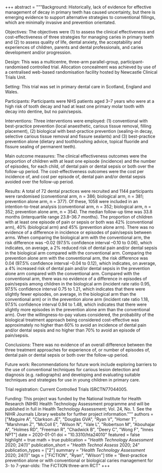 +++
abstract = """Background: Historically, lack of evidence for effective management of decay in primary teeth has caused uncertainty, but there is emerging evidence to support alternative strategies to conventional fillings, which are minimally invasive and prevention orientated.

Objectives: The objectives were (1) to assess the clinical effectiveness and cost-effectiveness of three strategies for managing caries in primary teeth and (2) to assess quality of life, dental anxiety, the acceptability and experiences of children, parents and dental professionals, and caries development and/or progression.

Design: This was a multicentre, three-arm parallel-group, participant-randomised controlled trial. Allocation concealment was achieved by use of a centralised web-based randomisation facility hosted by Newcastle Clinical Trials Unit.

Setting: This trial was set in primary dental care in Scotland, England and Wales.

Participants: Participants were NHS patients aged 3–7 years who were at a high risk of tooth decay and had at least one primary molar tooth with decay into dentine, but no pain/sepsis.

Interventions: Three interventions were employed: (1) conventional with best-practice prevention (local anaesthetic, carious tissue removal, filling placement), (2) biological with best-practice prevention (sealing-in decay, selective carious tissue removal and fissure sealants) and (3) best-practice prevention alone (dietary and toothbrushing advice, topical fluoride and fissure sealing of permanent teeth).

Main outcome measures: The clinical effectiveness outcomes were the proportion of children with at least one episode (incidence) and the number of episodes, for each child, of dental pain or dental sepsis or both over the follow-up period. The cost-effectiveness outcomes were the cost per incidence of, and cost per episode of, dental pain and/or dental sepsis avoided over the follow-up period.

Results: A total of 72 dental practices were recruited and 1144 participants were randomised (conventional arm, n = 386; biological arm, n = 381; prevention alone arm, n = 377). Of these, 1058 were included in an intention-to-treat analysis (conventional arm, n = 352; biological arm, n = 352; prevention alone arm, n = 354). The median follow-up time was 33.8 months (interquartile range 23.8–36.7 months). The proportion of children with at least one episode of pain or sepsis or both was 42% (conventional arm), 40% (biological arm) and 45% (prevention alone arm). There was no evidence of a difference in incidence or episodes of pain/sepsis between arms. When comparing the biological arm with the conventional arm, the risk difference was –0.02 (97.5% confidence interval –0.10 to 0.06), which indicates, on average, a 2% reduced risk of dental pain and/or dental sepsis in the biological arm compared with the conventional arm. Comparing the prevention alone arm with the conventional arm, the risk difference was 0.04 (97.5% confidence interval –0.04 to 0.12), which indicates, on average, a 4% increased risk of dental pain and/or dental sepsis in the prevention alone arm compared with the conventional arm. Compared with the conventional arm, there was no evidence of a difference in episodes of pain/sepsis among children in the biological arm (incident rate ratio 0.95, 97.5% confidence interval 0.75 to 1.21, which indicates that there were slightly fewer episodes, on average, in the biological arm than the conventional arm) or in the prevention alone arm (incident rate ratio 1.18, 97.5% confidence interval 0.94 to 1.48, which indicates that there were slightly more episodes in the prevention alone arm than the conventional arm). Over the willingness-to-pay values considered, the probability of the biological treatment approach being considered cost-effective was approximately no higher than 60% to avoid an incidence of dental pain and/or dental sepsis and no higher than 70% to avoid an episode of pain/sepsis.

Conclusions: There was no evidence of an overall difference between the three treatment approaches for experience of, or number of episodes of, dental pain or dental sepsis or both over the follow-up period.

Future work: Recommendations for future work include exploring barriers to the use of conventional techniques for carious lesion detection and diagnosis (e.g. radiographs) and developing and evaluating suitable techniques and strategies for use in young children in primary care.

Trial registration: Current Controlled Trials ISRCTN77044005.

Funding: This project was funded by the National Institute for Health Research (NIHR) Health Technology Assessment programme and will be published in full in Health Technology Assessment; Vol. 24, No. 1. See the NIHR Journals Library website for further project information."""
authors = ["Maguire A", "Clarkson JE", "Douglas GVA", "Ryan V", "Homer T", "Marshman Z", "McColl E", "Wilson N", "Vale L", "Robertson M", "Abouhajar A", "Holmes RD", "Freeman R", "Chadwick B", "Deery C", "Wong F", "Innes NPT"]
date = 2020-01-01
doi = "10.3310/hta24010"
featured = false
highlight = true
math = true
publication = "*Health Technology Assessment* 2020; 24(1)"
publication_short = "*Health Technol Assess* 2020; 24"
publication_types = ["2"]
summary = "*Health Technology Assessment* 2020; 24(1)"
tags = ["FiCTION", "Ryan", "Wilson"]
title = "Best-practice prevention alone or with conventional or biological caries management for 3- to 7-year-olds: The FiCTION three-arm RCT"
+++

